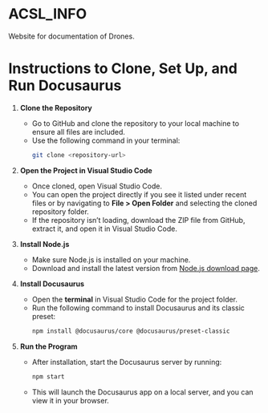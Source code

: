 # ACSL_INFO
 Website for documentation of Drones.
 
# Instructions to Clone, Set Up, and Run Docusaurus

1. **Clone the Repository**
   - Go to GitHub and clone the repository to your local machine to ensure all files are included.
   - Use the following command in your terminal:
     ```bash
     git clone <repository-url>
     ```

2. **Open the Project in Visual Studio Code**
   - Once cloned, open Visual Studio Code.
   - You can open the project directly if you see it listed under recent files or by navigating to **File > Open Folder** and selecting the cloned repository folder.
   - If the repository isn’t loading, download the ZIP file from GitHub, extract it, and open it in Visual Studio Code.

3. **Install Node.js**
   - Make sure Node.js is installed on your machine.
   - Download and install the latest version from [Node.js download page](https://nodejs.org/en/download/).

4. **Install Docusaurus**
   - Open the **terminal** in Visual Studio Code for the project folder.
   - Run the following command to install Docusaurus and its classic preset:
     ```bash
     npm install @docusaurus/core @docusaurus/preset-classic
     ```

5. **Run the Program**
   - After installation, start the Docusaurus server by running:
     ```bash
     npm start
     ```
   - This will launch the Docusaurus app on a local server, and you can view it in your browser.

